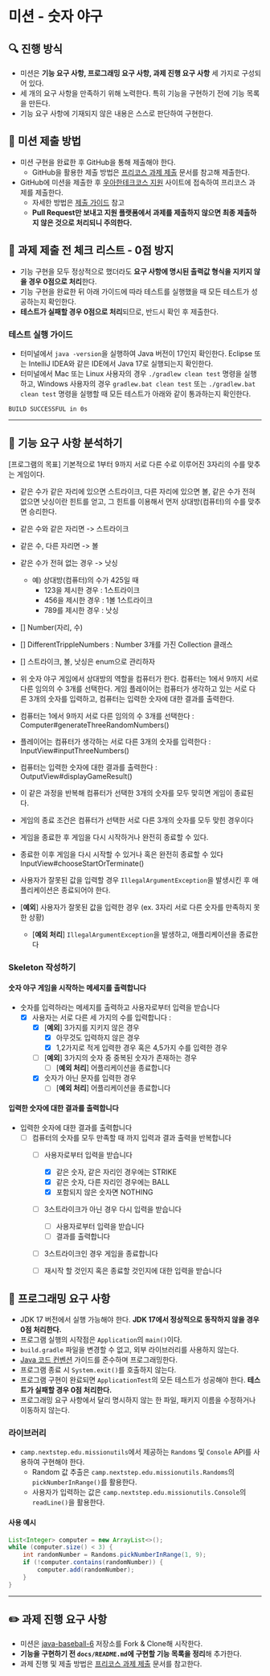 # 미션 - 숫자 야구

## 🔍 진행 방식

- 미션은 **기능 요구 사항, 프로그래밍 요구 사항, 과제 진행 요구 사항** 세 가지로 구성되어 있다.
- 세 개의 요구 사항을 만족하기 위해 노력한다. 특히 기능을 구현하기 전에 기능 목록을 만든다.
- 기능 요구 사항에 기재되지 않은 내용은 스스로 판단하여 구현한다.

## 📮 미션 제출 방법

- 미션 구현을 완료한 후 GitHub을 통해 제출해야 한다.
    - GitHub을 활용한 제출 방법은 [프리코스 과제 제출](https://github.com/woowacourse/woowacourse-docs/tree/master/precourse) 문서를 참고해
      제출한다.
- GitHub에 미션을 제출한 후 [우아한테크코스 지원](https://apply.techcourse.co.kr) 사이트에 접속하여 프리코스 과제를 제출한다.
    - 자세한 방법은 [제출 가이드](https://github.com/woowacourse/woowacourse-docs/tree/master/precourse#제출-가이드) 참고
    - **Pull Request만 보내고 지원 플랫폼에서 과제를 제출하지 않으면 최종 제출하지 않은 것으로 처리되니 주의한다.**

## 🚨 과제 제출 전 체크 리스트 - 0점 방지

- 기능 구현을 모두 정상적으로 했더라도 **요구 사항에 명시된 출력값 형식을 지키지 않을 경우 0점으로 처리**한다.
- 기능 구현을 완료한 뒤 아래 가이드에 따라 테스트를 실행했을 때 모든 테스트가 성공하는지 확인한다.
- **테스트가 실패할 경우 0점으로 처리**되므로, 반드시 확인 후 제출한다.

### 테스트 실행 가이드

- 터미널에서 `java -version`을 실행하여 Java 버전이 17인지 확인한다.
  Eclipse 또는 IntelliJ IDEA와 같은 IDE에서 Java 17로 실행되는지 확인한다.
- 터미널에서 Mac 또는 Linux 사용자의 경우 `./gradlew clean test` 명령을 실행하고,
  Windows 사용자의 경우 `gradlew.bat clean test` 또는 `./gradlew.bat clean test` 명령을 실행할 때 모든 테스트가 아래와 같이 통과하는지 확인한다.

```
BUILD SUCCESSFUL in 0s
```

---

## 🚀 기능 요구 사항 분석하기 

[프로그램의 목표] 기본적으로 1부터 9까지 서로 다른 수로 이루어진 3자리의 수를 맞추는 게임이다.

- 같은 수가 같은 자리에 있으면 스트라이크, 다른 자리에 있으면 볼, 같은 수가 전혀 없으면 낫싱이란 힌트를 얻고, 그 힌트를 이용해서 먼저 상대방(컴퓨터)의 수를 맞추면 승리한다.
- 같은 수와 같은 자리면 -> 스트라이크
- 같은 수, 다른 자리면 -> 볼
- 같은 수가 전혀 없는 경우 -> 낫싱
    - 예) 상대방(컴퓨터)의 수가 425일 때
        - 123을 제시한 경우 : 1스트라이크
        - 456을 제시한 경우 : 1볼 1스트라이크
        - 789를 제시한 경우 : 낫싱

- [] Number(자리, 수)
- [] DifferentTrippleNumbers : Number 3개를 가진 Collection 클래스 
- [] 스트라이크, 볼, 낫싱은 enum으로 관리하자 

- 위 숫자 야구 게임에서 상대방의 역할을 컴퓨터가 한다. 컴퓨터는 1에서 9까지 서로 다른 임의의 수 3개를 선택한다. 게임 플레이어는 컴퓨터가 생각하고 있는 서로 다른 3개의 숫자를 입력하고, 컴퓨터는 입력한 숫자에 대한
  결과를 출력한다.
- 컴퓨터는 1에서 9까지 서로 다른 임의의 수 3개를 선택한다 : Computer#generateThreeRandomNumbers()
- 플레이어는 컴퓨터가 생각하는 서로 다른 3개의 숫자를 입력한다 : InputView#inputThreeNumbers()
- 컴퓨터는 입력한 숫자에 대한 결과를 출력한다 : OutputView#displayGameResult()

- 이 같은 과정을 반복해 컴퓨터가 선택한 3개의 숫자를 모두 맞히면 게임이 종료된다.
- 게임의 종료 조건은 컴퓨터가 선택한 서로 다른 3개의 숫자를 모두 맞힌 경우이다
- 게임을 종료한 후 게임을 다시 시작하거나 완전히 종료할 수 있다.
- 종료한 이후 게임을 다시 시작할 수 있거나 혹은 완전히 종료할 수 있다 InputView#chooseStartOrTerminate()

- 사용자가 잘못된 값을 입력할 경우 `IllegalArgumentException`을 발생시킨 후 애플리케이션은 종료되어야 한다.
- [**예외**] 사용자가 잘못된 값을 입력한 경우 (ex. 3자리 서로 다른 숫자를 만족하지 못한 상황)
  - [**예외 처리**] `IllegalArgumentException`을 발생하고, 애플리케이션을 종료한다 
  
### Skeleton 작성하기

#### 숫자 야구 게임을 시작하는 메세지를 출력합니다 
- 숫자를 입력하라는 메세지를 출력하고 사용자로부터 입력을 받습니다 
  - [x] 사용자는 서로 다른 세 가지의 수를 입력합니다 :
    - [x] [**예외**] 3가지를 지키지 않은 경우
      - [x] 아무것도 입력하지 않은 경우
      - [x] 1,2가지로 적게 입력한 경우 혹은 4,5가지 수를 입력한 경우
      
    - [ ] [**예외**] 3가지의 숫자 중 중복된 숫자가 존재하는 경우
      - [ ] [**예외 처리**] 어플리케이션을 종료합니다
    
    - [x] 숫자가 아닌 문자를 입력한 경우 
        - [ ] [**예외 처리**] 어플리케이션을 종료합니다

#### 입력한 숫자에 대한 결과를 출력합니다
- 입력한 숫자에 대한 결과를 출력합니다 
  - [ ] 컴퓨터의 숫자를 모두 만족할 때 까지 입력과 결과 출력을 반복합니다
    - [ ] 사용자로부터 입력을 받습니다 
      - [x] 같은 숫자, 같은 자리인 경우에는 STRIKE
      - [x] 같은 숫자, 다른 자리인 경우에는 BALL
      - [x] 포함되지 않은 숫자면 NOTHING
      
    - [ ] 3스트라이크가 아닌 경우 다시 입력을 받습니다
      - [ ] 사용자로부터 입력을 받습니다
      - [ ] 결과를 출력합니다
    
    - [ ] 3스트라이크인 경우 게임을 종료합니다
    - [ ] 재시작 할 것인지 혹은 종료할 것인지에 대한 입력을 받습니다 



## 🎯 프로그래밍 요구 사항

- JDK 17 버전에서 실행 가능해야 한다. **JDK 17에서 정상적으로 동작하지 않을 경우 0점 처리한다.**
- 프로그램 실행의 시작점은 `Application`의 `main()`이다.
- `build.gradle` 파일을 변경할 수 없고, 외부 라이브러리를 사용하지 않는다.
- [Java 코드 컨벤션](https://github.com/woowacourse/woowacourse-docs/tree/master/styleguide/java) 가이드를 준수하며 프로그래밍한다.
- 프로그램 종료 시 `System.exit()`를 호출하지 않는다.
- 프로그램 구현이 완료되면 `ApplicationTest`의 모든 테스트가 성공해야 한다. **테스트가 실패할 경우 0점 처리한다.**
- 프로그래밍 요구 사항에서 달리 명시하지 않는 한 파일, 패키지 이름을 수정하거나 이동하지 않는다.

### 라이브러리

- `camp.nextstep.edu.missionutils`에서 제공하는 `Randoms` 및 `Console` API를 사용하여 구현해야 한다.
    - Random 값 추출은 `camp.nextstep.edu.missionutils.Randoms`의 `pickNumberInRange()`를 활용한다.
    - 사용자가 입력하는 값은 `camp.nextstep.edu.missionutils.Console`의 `readLine()`을 활용한다.

#### 사용 예시

```java
List<Integer> computer = new ArrayList<>();
while (computer.size() < 3) {
    int randomNumber = Randoms.pickNumberInRange(1, 9);
    if (!computer.contains(randomNumber)) {
        computer.add(randomNumber);
    }
}
```

---

## ✏️ 과제 진행 요구 사항

- 미션은 [java-baseball-6](https://github.com/woowacourse-precourse/java-baseball-6) 저장소를 Fork & Clone해 시작한다.
- **기능을 구현하기 전 `docs/README.md`에 구현할 기능 목록을 정리**해 추가한다.
- 과제 진행 및 제출 방법은 [프리코스 과제 제출](https://github.com/woowacourse/woowacourse-docs/tree/master/precourse) 문서를 참고한다.
